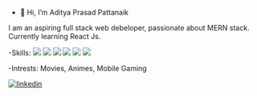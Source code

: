 - 👋 Hi, I’m Aditya Prasad Pattanaik

I am an aspiring full stack web debeloper, passionate about MERN stack. Currently learning React Js.

-Skills:
<img src="https://img.icons8.com/color/48/000000/html-5--v1.png"/>
<img src="https://img.icons8.com/color/48/000000/css3.png"/>
<img src="https://img.icons8.com/color/48/000000/javascript--v2.png"/>
<img src="https://img.icons8.com/external-tal-revivo-shadow-tal-revivo/48/000000/external-mongodb-a-cross-platform-document-oriented-database-program-logo-shadow-tal-revivo.png"/>
<img src="https://img.icons8.com/fluency/48/000000/node-js.png"/>
<img src="https://img.icons8.com/office/48/000000/react.png"/>

-Intrests: Movies, Animes, Mobile Gaming



[![linkedin](https://content.linkedin.com/content/dam/me/business/en-us/amp/brand-site/v2/bg/LI-Bug.svg.original.svg)][1]

[1]: http://www.linkedin.com/in/app3200

